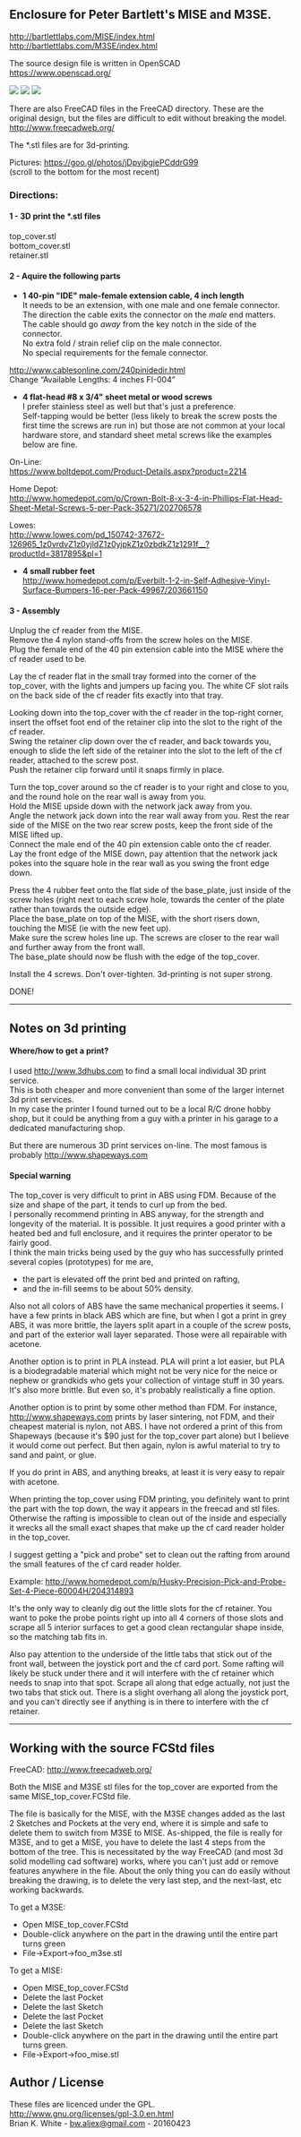 ## Enclosure for Peter Bartlett's MISE and M3SE.
http://bartlettlabs.com/MISE/index.html  
http://bartlettlabs.com/M3SE/index.html

The source design file is written in OpenSCAD  
https://www.openscad.org/

![](top_cover.png)
![](bottom_cover.png)
![](retainer.png)

There are also FreeCAD files in the FreeCAD directory. These are the original design, but the files are difficult to edit without breaking the model.  
http://www.freecadweb.org/

The *.stl files are for 3d-printing.

Pictures: https://goo.gl/photos/jDpvjbgjePCddrG99  
(scroll to the bottom for the most recent)

### Directions:

#### 1 - 3D print the *.stl files
 top_cover.stl  
 bottom_cover.stl  
 retainer.stl  

#### 2 - Aquire the following parts

* **1 40-pin "IDE" male-female extension cable, 4 inch length**  
 It needs to be an extension, with one male and one female connector.  
 The direction the cable exits the connector on the *male* end matters. The cable should go *away* from the key notch in the side of the connector.  
 No extra fold / strain relief clip on the male connector.  
 No special requirements for the female connector.  
 
 http://www.cablesonline.com/240pinidedir.html  
 Change “Available Lengths: 4 inches FI-004”

* **4 flat-head #8 x 3/4" sheet metal or wood screws**  
 I prefer stainless steel as well but that's just a preference.  
 Self-tapping would be better (less likely to break the screw posts the first time the screws are run in) but those are not common at your local hardware store, and standard sheet metal screws like the examples below are fine.  

 On-Line:  
 https://www.boltdepot.com/Product-Details.aspx?product=2214  

 Home Depot:  
 http://www.homedepot.com/p/Crown-Bolt-8-x-3-4-in-Phillips-Flat-Head-Sheet-Metal-Screws-5-per-Pack-35271/202706578  

 Lowes:  
 http://www.lowes.com/pd_150742-37672-126965_1z0vrdvZ1z0yjldZ1z0yjpkZ1z0zbdkZ1z1291f__?productId=3817895&pl=1

* **4 small rubber feet**  
 http://www.homedepot.com/p/Everbilt-1-2-in-Self-Adhesive-Vinyl-Surface-Bumpers-16-per-Pack-49967/203661150

#### 3 - Assembly
Unplug the cf reader from the MISE.  
Remove the 4 nylon stand-offs from the screw holes on the MISE.  
Plug the female end of the 40 pin extension cable into the MISE where the cf reader used to be.

Lay the cf reader flat in the small tray formed into the corner of the top_cover, with the lights and jumpers up facing you. The white CF slot rails on the back side of the cf reader fits exactly into that tray.

Looking down into the top_cover with the cf reader in the top-right corner, insert the offset foot end of the retainer clip into the slot to the right of the cf reader.  
Swing the retainer clip down over the cf reader, and back towards you, enough to slide the left side of the retainer into the slot to the left of the cf reader, attached to the screw post.  
Push the retainer clip forward until it snaps firmly in place.

Turn the top_cover around so the cf reader is to your right and close to you, and the round hole on the rear wall is away from you.  
Hold the MISE upside down with the network jack away from you.  
Angle the network jack down into the rear wall away from you. Rest the rear side of the MISE on the two rear screw posts, keep the front side of the MISE lifted up.  
Connect the male end of the 40 pin extension cable onto the cf reader.  
Lay the front edge of the MISE down, pay attention that the network jack pokes into the square hole in the rear wall as you swing the front edge down.

Press the 4 rubber feet onto the flat side of the base_plate, just inside of the screw holes (right next to each screw hole, towards the center of the plate rather than towards the outside edge).  
Place the base_plate on top of the MISE, with the short risers down, touching the MISE (ie with the new feet up).  
Make sure the screw holes line up. The screws are closer to the rear wall and further away from the front wall.  
The base_plate should now be flush with the edge of the top_cover. 

Install the 4 screws. Don't over-tighten. 3d-printing is not super strong.

DONE!

---

## Notes on 3d printing

#### Where/how to get a print?
I used http://www.3dhubs.com to find a small local individual 3D print service.  
This is both cheaper and more convenient than some of the larger internet 3d print services.  
In my case the printer I found turned out to be a local R/C drone hobby shop, but it could be anything from a guy with a printer in his garage to a dedicated manufacturing shop.

But there are numerous 3D print services on-line. The most famous is probably http://www.shapeways.com

#### Special warning
The top_cover is very difficult to print in ABS using FDM. Because of the size and shape of the part, it tends to curl up from the bed.  
I personally recommend printing in ABS anyway, for the strength and longevity of the material. It is possible. It just requires a good printer with a heated bed and full enclosure, and it requires the printer operator to be fairly good.  
I think the main tricks being used by the guy who has successfully printed several copies (prototypes) for me are,  
- the part is elevated off the print bed and printed on rafting,  
- and the in-fill seems to be about 50% density.

Also not all colors of ABS have the same mechanical properties it seems. I have a few prints in black ABS which are fine, but when I got a print in grey ABS, it was more brittle, the layers split apart in a couple of the screw posts, and part of the exterior wall layer separated. Those were all repairable with acetone.

Another option is to print in PLA instead. PLA will print a lot easier, but PLA is a biodegradable material which might not be very nice for the neice or nephew or grandkids who gets your collection of vintage stuff in 30 years. It's also more brittle. But even so, it's probably realistically a fine option.

Another option is to print by some other method than FDM. For instance, http://www.shapeways.com prints by laser sintering, not FDM, and their cheapest material is nylon, not ABS. I have not ordered a print of this from Shapeways (because it's $90 just for the top_cover part alone) but I believe it would come out perfect. But then again, nylon is awful material to try to sand and paint, or glue.

If you do print in ABS, and anything breaks, at least it is very easy to repair with acetone.

When printing the top_cover using FDM printing, you definitely want to print the part with the top down, the way it appears in the freecad and stl files. Otherwise the rafting is impossible to clean out of the inside and especially it wrecks all the small exact shapes that make up the cf card reader holder in the top_cover.

I suggest getting a "pick and probe" set to clean out the rafting from around the small features of the cf card reader holder.

Example: http://www.homedepot.com/p/Husky-Precision-Pick-and-Probe-Set-4-Piece-60004H/204314893

It's the only way to cleanly dig out the little slots for the cf retainer. You want to poke the probe points right up into all 4 corners of those slots and scrape all 5 interior surfaces to get a good clean rectangular shape inside, so the matching tab fits in.

Also pay attention to the underside of the little tabs that stick out of the front wall, between the joystick port and the cf card port. Some rafting will likely be stuck under there and it will interfere with the cf retainer which needs to snap into that spot. Scrape all along that edge actually, not just the two tabs that stick out. There is a slight overhang all along the joystick port, and you can't directly see if anything is in there to interfere with the cf retainer.

---

## Working with the source FCStd files

FreeCAD: http://www.freecadweb.org/

Both the MISE and M3SE stl files for the top_cover are exported from the same MISE_top_cover.FCStd file.  
  
The file is basically for the MISE, with the M3SE changes added as the last 2 Sketches and Pockets at the very end, where it is simple and safe to delete them to switch from M3SE to MISE. As-shipped, the file is really for M3SE, and to get a MISE, you have to delete the last 4 steps from the bottom of the tree. This is necessitated by the way FreeCAD (and most 3d solid modelling cad software) works, where you can't just add or remove features anywhere in the file. About the only thing you can do easily without breaking the drawing, is to delete the very last step, and the next-last, etc working backwards.  
  
To get a M3SE:  
- Open MISE_top_cover.FCStd  
- Double-click anywhere on the part in the drawing until the entire part turns green
- File->Export->foo_m3se.stl  
  
To get a MISE:
- Open MISE_top_cover.FCStd  
- Delete the last Pocket
- Delete the last Sketch
- Delete the last Pocket
- Delete the last Sketch
- Double-click anywhere on the part in the drawing until the entire part turns green.
- File->Export->foo_mise.stl

## Author / License

These files are licenced under the GPL.  
http://www.gnu.org/licenses/gpl-3.0.en.html  
Brian K. White - bw.aljex@gmail.com - 20160423
